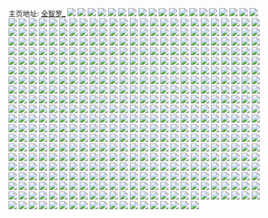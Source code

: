 主页地址: [全智罗_](https://weibo.com/u/6249516074) 
![](https://wx4.sinaimg.cn/mw2000/006OWkCmly1gv3ne718bsj32c02c0u0y.jpg) 
![](https://wx4.sinaimg.cn/mw2000/006OWkCmly1gv3nsdoh6gj62c02c04qr02.jpg) 
![](https://wx4.sinaimg.cn/mw2000/006OWkCmly1gys737zn8yj315o2bc1kx.jpg) 
![](https://wx4.sinaimg.cn/mw2000/006OWkCmly1gv1xf1shk0j61wt1wtnpd02.jpg) 
![](https://wx4.sinaimg.cn/mw2000/006OWkCmly1gv2f9e4ornj615o2behdt02.jpg) 
![](https://wx4.sinaimg.cn/mw2000/006OWkCmly1gv1xeq11hkj61u01tznpd02.jpg) 
![](https://wx4.sinaimg.cn/mw2000/006OWkCmly1gv1xh0p5y6j62c02c0hdt02.jpg) 
![](https://wx4.sinaimg.cn/mw2000/006OWkCmly1gv1xep7re6j6242242b2902.jpg) 
![](https://wx4.sinaimg.cn/mw2000/006OWkCmly1gv1bnwlmurj621020zb2902.jpg) 
![](https://wx4.sinaimg.cn/mw2000/006OWkCmly1gv1brm4j0hj614t1ifdu202.jpg) 
![](https://wx4.sinaimg.cn/mw2000/006OWkCmly1gv1bo1n5n3j30u00u0tg5.jpg) 
![](https://wx4.sinaimg.cn/mw2000/006OWkCmly1gv1brq0rakj62c02c04qq02.jpg) 
![](https://wx4.sinaimg.cn/mw2000/006OWkCmly1gv1brnxuvtj62c02c01ky02.jpg) 
![](https://wx4.sinaimg.cn/mw2000/006OWkCmly1gv1brp0sizj62c02c07wi02.jpg) 
![](https://wx4.sinaimg.cn/mw2000/006OWkCmly1gv1brmv57ij31tz1tz7wh.jpg) 
![](https://wx4.sinaimg.cn/mw2000/006OWkCmly1gv1bnx8tr7j60sb0sb0xo02.jpg) 
![](https://wx4.sinaimg.cn/mw2000/006OWkCmly1gv1bnwz9qaj60u00u0tgf02.jpg) 
![](https://wx4.sinaimg.cn/mw2000/006OWkCmly1guz0kj6i27j61vv1vvu0x02.jpg) 
![](https://wx4.sinaimg.cn/mw2000/006OWkCmly1guz0kfbpooj61zq1hskjl02.jpg) 
![](https://wx4.sinaimg.cn/mw2000/006OWkCmly1guz0khti23j62c02c0x6q02.jpg) 
![](https://wx4.sinaimg.cn/mw2000/006OWkCmly1guz0jz2gf2j62c02c0qv502.jpg) 
![](https://wx4.sinaimg.cn/mw2000/006OWkCmly1guz0js0vl0j62c02c0hdu02.jpg) 
![](https://wx4.sinaimg.cn/mw2000/006OWkCmly1guz0jxnrmxj60kw0rvjx002.jpg) 
![](https://wx4.sinaimg.cn/mw2000/006OWkCmly1guz0jvf1x6j629j29j4qq02.jpg) 
![](https://wx4.sinaimg.cn/mw2000/006OWkCmly1guz0n28rgzj60n01dsdjt02.jpg) 
![](https://wx4.sinaimg.cn/mw2000/006OWkCmly1guz0n1v1jgj60n01dsady02.jpg) 
![](https://wx4.sinaimg.cn/mw2000/006OWkCmly1guz0ntv7f7j30jv0exwg3.jpg) 
![](https://wx4.sinaimg.cn/mw2000/006OWkCmly1guzi6rhdhtj63402c0u0y02.jpg) 
![](https://wx4.sinaimg.cn/mw2000/006OWkCmly1guzi6slds5j61y01y0e8102.jpg) 
![](https://wx4.sinaimg.cn/mw2000/006OWkCmly1guzi6psljrj61iu1iub2902.jpg) 
![](https://wx4.sinaimg.cn/mw2000/006OWkCmly1gut0pktldbj625s25s1ky02.jpg) 
![](https://wx4.sinaimg.cn/mw2000/006OWkCmly1gut0pj6asaj625i25hb2a02.jpg) 
![](https://wx4.sinaimg.cn/mw2000/006OWkCmly1gut0pk059rj621j21jqv502.jpg) 
![](https://wx4.sinaimg.cn/mw2000/006OWkCmly1guonxpkai5j61o0280kjl02.jpg) 
![](https://wx4.sinaimg.cn/mw2000/006OWkCmly1guonz21dgoj61o0280npd02.jpg) 
![](https://wx4.sinaimg.cn/mw2000/006OWkCmly1guonxoquuaj615o1qi1kx02.jpg) 
![](https://wx4.sinaimg.cn/mw2000/006OWkCmly1guoo3lfrqqj615o1qi4qp02.jpg) 
![](https://wx4.sinaimg.cn/mw2000/006OWkCmly1guqp5blvxrj61lo1lokgu02.jpg) 
![](https://wx4.sinaimg.cn/mw2000/006OWkCmly1guqp5c7rutj6223223u0x02.jpg) 
![](https://wx4.sinaimg.cn/mw2000/006OWkCmly1guoma1pbqzj60oj10ek2t02.jpg) 
![](https://wx4.sinaimg.cn/mw2000/006OWkCmly1guom9vchu5j62c02c0e8302.jpg) 
![](https://wx4.sinaimg.cn/mw2000/006OWkCmly1guom9xdfwdj62c02c0qv602.jpg) 
![](https://wx4.sinaimg.cn/mw2000/006OWkCmly1guom9wcnllj62c02c07wi02.jpg) 
![](https://wx4.sinaimg.cn/mw2000/006OWkCmly1guom9u1lznj627f27f4qr02.jpg) 
![](https://wx4.sinaimg.cn/mw2000/006OWkCmly1guom8ioil1j62801o0hdt02.jpg) 
![](https://wx4.sinaimg.cn/mw2000/006OWkCmly1guomf993glj624n24ne8102.jpg) 
![](https://wx4.sinaimg.cn/mw2000/006OWkCmly1guqp6kpj7uj62c02c0x6q02.jpg) 
![](https://wx4.sinaimg.cn/mw2000/006OWkCmly1guqp5b4vbuj61400u07j502.jpg) 
![](https://wx4.sinaimg.cn/mw2000/006OWkCmly1guqp5axji2j60u00u012r02.jpg) 
![](https://wx4.sinaimg.cn/mw2000/006OWkCmly1gupsdfmzkpj62c03407wh02.jpg) 
![](https://wx4.sinaimg.cn/mw2000/006OWkCmly1gupsdhayt2j62c0340kjn02.jpg) 
![](https://wx4.sinaimg.cn/mw2000/006OWkCmly1gupsdgbu7mj62c0340hdt02.jpg) 
![](https://wx4.sinaimg.cn/mw2000/006OWkCmly1gupsdf0z2yj32c03407wh.jpg) 
![](https://wx4.sinaimg.cn/mw2000/006OWkCmly1gumywz4t7zj61f61f6wwt02.jpg) 
![](https://wx4.sinaimg.cn/mw2000/006OWkCmly1guproo6uqhj30vy0vywlb.jpg) 
![](https://wx4.sinaimg.cn/mw2000/006OWkCmly1gumywy9d5ej62c0340hdt02.jpg) 
![](https://wx4.sinaimg.cn/mw2000/006OWkCmly1gumz816ylwj6257257kjm02.jpg) 
![](https://wx4.sinaimg.cn/mw2000/006OWkCmly1gumzdikf53j60ra0rak2u02.jpg) 
![](https://wx4.sinaimg.cn/mw2000/006OWkCmly1guprpjfktfj32c02c07wi.jpg) 
![](https://wx4.sinaimg.cn/mw2000/006OWkCmly1guhc0ikenfj62c02c07wh02.jpg) 
![](https://wx4.sinaimg.cn/mw2000/006OWkCmly1guhc0jpmmpj62c02c04qq02.jpg) 
![](https://wx4.sinaimg.cn/mw2000/006OWkCmly1guhc0g4s14j631m2a77wi02.jpg) 
![](https://wx4.sinaimg.cn/mw2000/006OWkCmly1guhc0hetywj62c02c0x6q02.jpg) 
![](https://wx4.sinaimg.cn/mw2000/006OWkCmly1guhc0f1utjj62i51vlkjm02.jpg) 
![](https://wx4.sinaimg.cn/mw2000/006OWkCmly1gvma6wc6mrj62c02c04qq02.jpg) 
![](https://wx4.sinaimg.cn/mw2000/006OWkCmly1guhc0dtylbj61o31o3kjl02.jpg) 
![](https://wx4.sinaimg.cn/mw2000/006OWkCmly1gvma64wnohj63402c0b2b02.jpg) 
![](https://wx4.sinaimg.cn/mw2000/006OWkCmly1gvma42l7elj62c02c0kjl02.jpg) 
![](https://wx4.sinaimg.cn/mw2000/006OWkCmly1gue75my5e3j6266266npd02.jpg) 
![](https://wx4.sinaimg.cn/mw2000/006OWkCmly1gue75jj7fcj32c02c0npe.jpg) 
![](https://wx4.sinaimg.cn/mw2000/006OWkCmly1gue75trrcuj6283283b2b02.jpg) 
![](https://wx4.sinaimg.cn/mw2000/006OWkCmly1gue75ewuo3j32yn27z4qr.jpg) 
![](https://wx4.sinaimg.cn/mw2000/006OWkCmly1gue75gb3v7j62ba2sdx6q02.jpg) 
![](https://wx4.sinaimg.cn/mw2000/006OWkCmly1gue75hmc3gj323s23skjm.jpg) 
![](https://wx4.sinaimg.cn/mw2000/006OWkCmly1gu9hb20uk8j60n01ds12302.jpg) 
![](https://wx4.sinaimg.cn/mw2000/006OWkCmly1gu9hb2rt8ej60n01dsakh02.jpg) 
![](https://wx4.sinaimg.cn/mw2000/006OWkCmly1gu9hb3eengj60n01dsqes02.jpg) 
![](https://wx4.sinaimg.cn/mw2000/006OWkCmly1gu9hc4bpa5j60n01dsakx02.jpg) 
![](https://wx4.sinaimg.cn/mw2000/006OWkCmly1gu9hc3kf3uj30n01ds7d6.jpg) 
![](https://wx4.sinaimg.cn/mw2000/006OWkCmly1gu9hb14wq7j60mm0mg77b02.jpg) 
![](https://wx4.sinaimg.cn/mw2000/006OWkCmly1gu7wotjbw1j61jc1jch7002.jpg) 
![](https://wx4.sinaimg.cn/mw2000/006OWkCmly1gu7wowsi6fj61o01nznm002.jpg) 
![](https://wx4.sinaimg.cn/mw2000/006OWkCmly1gu7wozdx5oj61o02807wh02.jpg) 
![](https://wx4.sinaimg.cn/mw2000/006OWkCmly1gu7wphzd53j62c03404qs02.jpg) 
![](https://wx4.sinaimg.cn/mw2000/006OWkCmly1gu7xiwmngjj61z62jvhdt02.jpg) 
![](https://wx4.sinaimg.cn/mw2000/006OWkCmly1gu7wp0knp1j61ey1w07wh02.jpg) 
![](https://wx4.sinaimg.cn/mw2000/006OWkCmly1gu7svdwoi1j329u29u4qq.jpg) 
![](https://wx4.sinaimg.cn/mw2000/006OWkCmly1gu7svhq43jj321i21hkjl.jpg) 
![](https://wx4.sinaimg.cn/mw2000/006OWkCmly1gu7svfydsfj317a17aqqj.jpg) 
![](https://wx4.sinaimg.cn/mw2000/006OWkCmly1gu7svfchnvj32c02c0u0y.jpg) 
![](https://wx4.sinaimg.cn/mw2000/006OWkCmly1gu7svbgux2j3266265hdu.jpg) 
![](https://wx4.sinaimg.cn/mw2000/006OWkCmly1gu7svk9f5yj33402c0qv6.jpg) 
![](https://wx4.sinaimg.cn/mw2000/006OWkCmly1gu7svagnkmj32c02c0hdu.jpg) 
![](https://wx4.sinaimg.cn/mw2000/006OWkCmly1gu7svixydwj32c02c0qv6.jpg) 
![](https://wx4.sinaimg.cn/mw2000/006OWkCmly1gu7svcs9wqj32c02c0qv6.jpg) 
![](https://wx4.sinaimg.cn/mw2000/006OWkCmgy1gu66kvghtxj32c0340hdu.jpg) 
![](https://wx4.sinaimg.cn/mw2000/006OWkCmgy1gu65p6mz13j32c0340x6p.jpg) 
![](https://wx4.sinaimg.cn/mw2000/006OWkCmgy1gu6larisdxj32c0340npf.jpg) 
![](https://wx4.sinaimg.cn/mw2000/006OWkCmgy1gu6lb7jhu1j32c0340hdu.jpg) 
![](https://wx4.sinaimg.cn/mw2000/006OWkCmgy1gu5n2iwvbbj30lr0t045a.jpg) 
![](https://wx4.sinaimg.cn/mw2000/006OWkCmgy1gu5n2gutdwj33402c0npe.jpg) 
![](https://wx4.sinaimg.cn/mw2000/006OWkCmgy1gu5n3i9f8lj32c0340b2c.jpg) 
![](https://wx4.sinaimg.cn/mw2000/006OWkCmgy1h140va5ycvj31o02801kx.jpg) 
![](https://wx4.sinaimg.cn/mw2000/006OWkCmgy1gu5n39ydt3j31o0280hdt.jpg) 
![](https://wx4.sinaimg.cn/mw2000/006OWkCmgy1gu5n37odkoj31o0280hdt.jpg) 
![](https://wx4.sinaimg.cn/mw2000/006OWkCmgy1gu4xmh6tevj320h1ia7wh.jpg) 
![](https://wx4.sinaimg.cn/mw2000/006OWkCmgy1gu3wkc3t7kj30n01dsgr6.jpg) 
![](https://wx4.sinaimg.cn/mw2000/006OWkCmgy1gu3wkcc652j30n01dsdki.jpg) 
![](https://wx4.sinaimg.cn/mw2000/006OWkCmgy1gu3wkc8n1zj30n01dsjwe.jpg) 
![](https://wx4.sinaimg.cn/mw2000/006OWkCmly1gtcgdeus6zj30rs0rqmyc.jpg) 
![](https://wx4.sinaimg.cn/mw2000/006OWkCmly1gz8a1g5ur6j30n01dswgt.jpg) 
![](https://wx4.sinaimg.cn/mw2000/006OWkCmly1gz8a1gdjmkj30n01dsjtn.jpg) 
![](https://wx4.sinaimg.cn/mw2000/006OWkCmly1gtb1ncstf6j326u26ub29.jpg) 
![](https://wx4.sinaimg.cn/mw2000/006OWkCmly1gtb1ndg2v3j3250250kjl.jpg) 
![](https://wx4.sinaimg.cn/mw2000/006OWkCmly1gtb1ne0xf0j3299298npd.jpg) 
![](https://wx4.sinaimg.cn/mw2000/006OWkCmly1gtb1nhabevj32c02c0kjm.jpg) 
![](https://wx4.sinaimg.cn/mw2000/006OWkCmly1gtb1njlnsfj325s25skjm.jpg) 
![](https://wx4.sinaimg.cn/mw2000/006OWkCmly1gt75atld4aj32c02c0b2b.jpg) 
![](https://wx4.sinaimg.cn/mw2000/006OWkCmly1gtb1ncstf6j326u26ub29.jpg) 
![](https://wx4.sinaimg.cn/mw2000/006OWkCmly1gtb1ndg2v3j3250250kjl.jpg) 
![](https://wx4.sinaimg.cn/mw2000/006OWkCmly1gtb1ne0xf0j3299298npd.jpg) 
![](https://wx4.sinaimg.cn/mw2000/006OWkCmly1gtb1nhabevj32c02c0kjm.jpg) 
![](https://wx4.sinaimg.cn/mw2000/006OWkCmly1gtb1njlnsfj325s25skjm.jpg) 
![](https://wx4.sinaimg.cn/mw2000/006OWkCmly1gtb1niirv8j32c02c04qr.jpg) 
![](https://wx4.sinaimg.cn/mw2000/006OWkCmly1gtb1rsgs2sj32c02c0kjm.jpg) 
![](https://wx4.sinaimg.cn/mw2000/006OWkCmly1gt75bgzmx4j31vj1enhdt.jpg) 
![](https://wx4.sinaimg.cn/mw2000/006OWkCmly1gt0e3vxnkzj3294294u0x.jpg) 
![](https://wx4.sinaimg.cn/mw2000/006OWkCmly1gt0d3tdhb7j32c02c0u0y.jpg) 
![](https://wx4.sinaimg.cn/mw2000/006OWkCmly1gt0d3uq0bdj32c02c0e82.jpg) 
![](https://wx4.sinaimg.cn/mw2000/006OWkCmly1gt0d5xqc0fj32c02c0u0y.jpg) 
![](https://wx4.sinaimg.cn/mw2000/006OWkCmly1gt0d62rfnlj32c02c0x6q.jpg) 
![](https://wx4.sinaimg.cn/mw2000/006OWkCmly1gt0d5z1q6bj32c0340npf.jpg) 
![](https://wx4.sinaimg.cn/mw2000/006OWkCmly1gt0d60vdlsj32c02c0kjm.jpg) 
![](https://wx4.sinaimg.cn/mw2000/006OWkCmly1gt0d644om8j32812yrkjm.jpg) 
![](https://wx4.sinaimg.cn/mw2000/006OWkCmly1gt0d650klwj31kl1kl1kx.jpg) 
![](https://wx4.sinaimg.cn/mw2000/006OWkCmly1gt0iean026j32801o0hdt.jpg) 
![](https://wx4.sinaimg.cn/mw2000/006OWkCmly1gt0ife91tpj31ng1nfb29.jpg) 
![](https://wx4.sinaimg.cn/mw2000/006OWkCmly1gt0ie9o2wfj326y1n8x6p.jpg) 
![](https://wx4.sinaimg.cn/mw2000/006OWkCmly1gsdezatz94j31nq1nq7wh.jpg) 
![](https://wx4.sinaimg.cn/mw2000/006OWkCmly1gsdez9xkfzj31lk1lk1kx.jpg) 
![](https://wx4.sinaimg.cn/mw2000/006OWkCmly1gsdezhioujj32c02c07wi.jpg) 
![](https://wx4.sinaimg.cn/mw2000/006OWkCmly1gsdezizbf2j32962964qq.jpg) 
![](https://wx4.sinaimg.cn/mw2000/006OWkCmly1gsdezgedhxj31y21y2x6p.jpg) 
![](https://wx4.sinaimg.cn/mw2000/006OWkCmly1gsdezdkms1j3241241x6p.jpg) 
![](https://wx4.sinaimg.cn/mw2000/006OWkCmly1gscqwpw49tj32662w81kz.jpg) 
![](https://wx4.sinaimg.cn/mw2000/006OWkCmly1gscqwnw892j32c0340e83.jpg) 
![](https://wx4.sinaimg.cn/mw2000/006OWkCmly1gscqwovro8j31231ox1kx.jpg) 
![](https://wx4.sinaimg.cn/mw2000/006OWkCmly1gscqwm69puj322o2rl1ky.jpg) 
![](https://wx4.sinaimg.cn/mw2000/006OWkCmly1gsbvpxm2mzj30n00wcq5o.jpg) 
![](https://wx4.sinaimg.cn/mw2000/006OWkCmly1gsbvmotfn9j326d1lvhdt.jpg) 
![](https://wx4.sinaimg.cn/mw2000/006OWkCmly1gsc13cy4jxj32801o0npd.jpg) 
![](https://wx4.sinaimg.cn/mw2000/006OWkCmly1gsbw5fgw0bj30mt12q4ap.jpg) 
![](https://wx4.sinaimg.cn/mw2000/006OWkCmly1gsbw24qtvfj32c03407wn.jpg) 
![](https://wx4.sinaimg.cn/mw2000/006OWkCmly1gsbw1sq941j32c0340e86.jpg) 
![](https://wx4.sinaimg.cn/mw2000/006OWkCmly1gsb5bcl5qyj32462tkx6p.jpg) 
![](https://wx4.sinaimg.cn/mw2000/006OWkCmly1gsb5be9l90j327m2y8e82.jpg) 
![](https://wx4.sinaimg.cn/mw2000/006OWkCmly1gs9q1bol99j325g1dqb29.jpg) 
![](https://wx4.sinaimg.cn/mw2000/006OWkCmly1gs9g6feingj32c02c04qq.jpg) 
![](https://wx4.sinaimg.cn/mw2000/006OWkCmly1gs9g69vadcj31ee1eeh4a.jpg) 
![](https://wx4.sinaimg.cn/mw2000/006OWkCmly1gs9g6948ozj327c27c7wi.jpg) 
![](https://wx4.sinaimg.cn/mw2000/006OWkCmly1gs9g61ts6mj322r22r7wi.jpg) 
![](https://wx4.sinaimg.cn/mw2000/006OWkCmly1gs9g63m3ogj32c02c0kjn.jpg) 
![](https://wx4.sinaimg.cn/mw2000/006OWkCmly1gs9g6atzbjj3231231qv6.jpg) 
![](https://wx4.sinaimg.cn/mw2000/006OWkCmly1gs9gcdmr87j327n27n4qp.jpg) 
![](https://wx4.sinaimg.cn/mw2000/006OWkCmly1gs9g65cgdej32a32a3npf.jpg) 
![](https://wx4.sinaimg.cn/mw2000/006OWkCmly1gs9g673bu4j329128fkjn.jpg) 
![](https://wx4.sinaimg.cn/mw2000/006OWkCmly1gs7hkjsrwej31ni1ni7wh.jpg) 
![](https://wx4.sinaimg.cn/mw2000/006OWkCmly1gs7hr3yv01j32c0340hdt.jpg) 
![](https://wx4.sinaimg.cn/mw2000/006OWkCmly1gs7hrb0kokj31w62iwx6p.jpg) 
![](https://wx4.sinaimg.cn/mw2000/006OWkCmly1gs5cjvddbwj32c0340hdv.jpg) 
![](https://wx4.sinaimg.cn/mw2000/006OWkCmly1gs5cjzm3thj32c0340b2b.jpg) 
![](https://wx4.sinaimg.cn/mw2000/006OWkCmly1gs5cjjf1yij32c03407wj.jpg) 
![](https://wx4.sinaimg.cn/mw2000/006OWkCmly1gs5cjkxrbyj32c03401kz.jpg) 
![](https://wx4.sinaimg.cn/mw2000/006OWkCmly1gs5cjx5uf1j32c0340x6q.jpg) 
![](https://wx4.sinaimg.cn/mw2000/006OWkCmly1gs5cjoxvj8j32c0340hdv.jpg) 
![](https://wx4.sinaimg.cn/mw2000/006OWkCmly1gs5cjmn6t5j32c0340hdy.jpg) 
![](https://wx4.sinaimg.cn/mw2000/006OWkCmly1gs5cjr4bguj32801oihdt.jpg) 
![](https://wx4.sinaimg.cn/mw2000/006OWkCmly1gs5ck04ty3j30rl0rldqm.jpg) 
![](https://wx4.sinaimg.cn/mw2000/006OWkCmly1grxt5rz3v7j30jm0wnaf0.jpg) 
![](https://wx4.sinaimg.cn/mw2000/006OWkCmly1grtvdlknucj32c02c0kjm.jpg) 
![](https://wx4.sinaimg.cn/mw2000/006OWkCmly1grtwd0it4bj30u00u0dmn.jpg) 
![](https://wx4.sinaimg.cn/mw2000/006OWkCmly1grtvds0nkrj32c02c04qr.jpg) 
![](https://wx4.sinaimg.cn/mw2000/006OWkCmly1grtw9otj1wj30tp0tpjyx.jpg) 
![](https://wx4.sinaimg.cn/mw2000/006OWkCmly1grtw6rgnndj32c02c07wj.jpg) 
![](https://wx4.sinaimg.cn/mw2000/006OWkCmly1grtw6qgl12j32c02c0hdt.jpg) 
![](https://wx4.sinaimg.cn/mw2000/006OWkCmly1grtvdxcktpj3272272b2a.jpg) 
![](https://wx4.sinaimg.cn/mw2000/006OWkCmly1grtw6sevk7j328l28kx6q.jpg) 
![](https://wx4.sinaimg.cn/mw2000/006OWkCmly1grtvdqtdqpj32ta23yb2c.jpg) 
![](https://wx4.sinaimg.cn/mw2000/006OWkCmly1grtwd17sicj30nv0zk15y.jpg) 
![](https://wx4.sinaimg.cn/mw2000/006OWkCmly1grtwd0sybcj30jc16gn8v.jpg) 
![](https://wx4.sinaimg.cn/mw2000/006OWkCmly1grtwd1g5adj30f90fo75k.jpg) 
![](https://wx4.sinaimg.cn/mw2000/006OWkCmly1grk76v95z7j32c02c0u0x.jpg) 
![](https://wx4.sinaimg.cn/mw2000/006OWkCmly1grm9jkwb2dj32c02c07wi.jpg) 
![](https://wx4.sinaimg.cn/mw2000/006OWkCmly1grk3n3a059j3248248e81.jpg) 
![](https://wx4.sinaimg.cn/mw2000/006OWkCmly1grk76rcfh6j32c02c0b2a.jpg) 
![](https://wx4.sinaimg.cn/mw2000/006OWkCmly1grlowjuq56j32c02c0x6p.jpg) 
![](https://wx4.sinaimg.cn/mw2000/006OWkCmly1grkf3qm2jrj32c02c07wi.jpg) 
![](https://wx4.sinaimg.cn/mw2000/006OWkCmly1grkneligcwj32c02c0u0y.jpg) 
![](https://wx4.sinaimg.cn/mw2000/006OWkCmly1grkneofiq8j32c02c0e83.jpg) 
![](https://wx4.sinaimg.cn/mw2000/006OWkCmly1grl5e66a1dj32c02c07wh.jpg) 
![](https://wx4.sinaimg.cn/mw2000/006OWkCmly1grknfkwwnaj32c02c01ky.jpg) 
![](https://wx4.sinaimg.cn/mw2000/006OWkCmly1gt0k6wdf2sj30u01hcwld.jpg) 
![](https://wx4.sinaimg.cn/mw2000/006OWkCmly1gt0k6wqnq3j30u01hc0x8.jpg) 
![](https://wx4.sinaimg.cn/mw2000/006OWkCmly1grjx6he2ogj321t21t1ky.jpg) 
![](https://wx4.sinaimg.cn/mw2000/006OWkCmly1grjx6rtr4cj32c02c0e82.jpg) 
![](https://wx4.sinaimg.cn/mw2000/006OWkCmly1grjx5lol2xj32c02c0npe.jpg) 
![](https://wx4.sinaimg.cn/mw2000/006OWkCmly1grjxe9gd3fj32c02c04qq.jpg) 
![](https://wx4.sinaimg.cn/mw2000/006OWkCmly1grjx5s0bkij32c02c0b2a.jpg) 
![](https://wx4.sinaimg.cn/mw2000/006OWkCmly1grjx7qpfupj32c02c01ky.jpg) 
![](https://wx4.sinaimg.cn/mw2000/006OWkCmly1grjx60wq5wj32c02c0e82.jpg) 
![](https://wx4.sinaimg.cn/mw2000/006OWkCmly1grjx9094gjj30mz133ti7.jpg) 
![](https://wx4.sinaimg.cn/mw2000/006OWkCmly1gs3v4clamzj32c02c0x6p.jpg) 
![](https://wx4.sinaimg.cn/mw2000/006OWkCmly1gqzkgc8h1oj33402c0e81.jpg) 
![](https://wx4.sinaimg.cn/mw2000/006OWkCmly1gqzkg3c166j32c02c0npe.jpg) 
![](https://wx4.sinaimg.cn/mw2000/006OWkCmly1gqzkg6xwmjj33402c0x6r.jpg) 
![](https://wx4.sinaimg.cn/mw2000/006OWkCmly1gqzkg9ki6tj32c0340qv6.jpg) 
![](https://wx4.sinaimg.cn/mw2000/006OWkCmly1gqzkfzrxuxj32qw2251kz.jpg) 
![](https://wx4.sinaimg.cn/mw2000/006OWkCmly1gqzkda6gbvj31ky1kyavg.jpg) 
![](https://wx4.sinaimg.cn/mw2000/006OWkCmly1gqzkcuakryj321x21xu0x.jpg) 
![](https://wx4.sinaimg.cn/mw2000/006OWkCmly1gqzkcx6lxoj33402c0hdt.jpg) 
![](https://wx4.sinaimg.cn/mw2000/006OWkCmly1gqzmx2dznmj30mz0x6qap.jpg) 
![](https://wx4.sinaimg.cn/mw2000/006OWkCmly1gqz9vo293mj30n01dsqv7.jpg) 
![](https://wx4.sinaimg.cn/mw2000/006OWkCmly1gqz9wimxlpj30n01ds4i2.jpg) 
![](https://wx4.sinaimg.cn/mw2000/006OWkCmly1gqz9wkxqfqj30n01dsh40.jpg) 
![](https://wx4.sinaimg.cn/mw2000/006OWkCmly1gqv1z5um1fj31jk1k2dx2.jpg) 
![](https://wx4.sinaimg.cn/mw2000/006OWkCmly1gqug3547sdj32c02c0x6p.jpg) 
![](https://wx4.sinaimg.cn/mw2000/006OWkCmly1gqjz23i0cxj32c02c0x6p.jpg) 
![](https://wx4.sinaimg.cn/mw2000/006OWkCmly1gqjz2b9oq2j326u26ue81.jpg) 
![](https://wx4.sinaimg.cn/mw2000/006OWkCmly1gqjz28sql7j30tn0tntet.jpg) 
![](https://wx4.sinaimg.cn/mw2000/006OWkCmly1gqjz2acnmtj32c02c0kjm.jpg) 
![](https://wx4.sinaimg.cn/mw2000/006OWkCmly1gqjz25lbl4j32c02c0e82.jpg) 
![](https://wx4.sinaimg.cn/mw2000/006OWkCmly1gqjz26lz2sj32a12a11ky.jpg) 
![](https://wx4.sinaimg.cn/mw2000/006OWkCmly1gqjz286mlcj32c02c0e82.jpg) 
![](https://wx4.sinaimg.cn/mw2000/006OWkCmly1gqjz29h8waj32c02c0e82.jpg) 
![](https://wx4.sinaimg.cn/mw2000/006OWkCmly1gqjz2c4oluj32c02c0u0y.jpg) 
![](https://wx4.sinaimg.cn/mw2000/006OWkCmly1gqjz22koglj32c02c0u0x.jpg) 
![](https://wx4.sinaimg.cn/mw2000/006OWkCmly1gqjz2d6i4xj32c02c0e82.jpg) 
![](https://wx4.sinaimg.cn/mw2000/006OWkCmly1gqjz24h9i0j32c02c0x6q.jpg) 
![](https://wx4.sinaimg.cn/mw2000/006OWkCmly1gqfqrwd1nqj31n21n24qp.jpg) 
![](https://wx4.sinaimg.cn/mw2000/006OWkCmly1gqfqs548etj33402c01l0.jpg) 
![](https://wx4.sinaimg.cn/mw2000/006OWkCmly1gqfqsax8xsj327z27zhar.jpg) 
![](https://wx4.sinaimg.cn/mw2000/006OWkCmly1gqfqsa11g6j30t00t0gsw.jpg) 
![](https://wx4.sinaimg.cn/mw2000/006OWkCmly1gqfqs7ytuxj32c02c0b2a.jpg) 
![](https://wx4.sinaimg.cn/mw2000/006OWkCmly1gqfqs98vmdj30n01dskjl.jpg) 
![](https://wx4.sinaimg.cn/mw2000/006OWkCmly1grt1rj14mpj30ku0g4jsm.jpg) 
![](https://wx4.sinaimg.cn/mw2000/006OWkCmly1grt1riu9ukj30qx0dlado.jpg) 
![](https://wx4.sinaimg.cn/mw2000/006OWkCmly1gqfqrztirmj30go0cq0tv.jpg) 
![](https://wx4.sinaimg.cn/mw2000/006OWkCmly1gqfqsnbdupj30mz0wd0wl.jpg) 
![](https://wx4.sinaimg.cn/mw2000/006OWkCmly1gqfqt6ud6zj30c80ai0tq.jpg) 
![](https://wx4.sinaimg.cn/mw2000/006OWkCmly1gqfqtnsib6j30rs1dmjy5.jpg) 
![](https://wx4.sinaimg.cn/mw2000/006OWkCmly1gqaa0w864hj31ky1kyaud.jpg) 
![](https://wx4.sinaimg.cn/mw2000/006OWkCmly1gqaa0vnf1yj30u014043f.jpg) 
![](https://wx4.sinaimg.cn/mw2000/006OWkCmly1gq4k1otopbj31w41w4x6p.jpg) 
![](https://wx4.sinaimg.cn/mw2000/006OWkCmly1gq4k15h495j33402c0x6q.jpg) 
![](https://wx4.sinaimg.cn/mw2000/006OWkCmly1gqaa0y1zd6j32c02c0x6q.jpg) 
![](https://wx4.sinaimg.cn/mw2000/006OWkCmly1gq4jz527obj31p31p3kjl.jpg) 
![](https://wx4.sinaimg.cn/mw2000/006OWkCmly1gq5k221tyxj32c02c07wi.jpg) 
![](https://wx4.sinaimg.cn/mw2000/006OWkCmly1gqjztokim3j32c02c0u0y.jpg) 
![](https://wx4.sinaimg.cn/mw2000/006OWkCmly1gqjztqrhecj32c02c0u0y.jpg) 
![](https://wx4.sinaimg.cn/mw2000/006OWkCmly1gq2ru9z0unj31mu26gu0x.jpg) 
![](https://wx4.sinaimg.cn/mw2000/006OWkCmly1gq2ru81o8aj32502uonpe.jpg) 
![](https://wx4.sinaimg.cn/mw2000/006OWkCmly1gq261fnjvcj30n01dsn59.jpg) 
![](https://wx4.sinaimg.cn/mw2000/006OWkCmly1gq261fehpvj30n01ds132.jpg) 
![](https://wx4.sinaimg.cn/mw2000/006OWkCmly1gq27h9jm29j30n01ds0zx.jpg) 
![](https://wx4.sinaimg.cn/mw2000/006OWkCmly1gq26u801szj30n01ds49p.jpg) 
![](https://wx4.sinaimg.cn/mw2000/006OWkCmly1gq1g93eoq4j32c0340u0y.jpg) 
![](https://wx4.sinaimg.cn/mw2000/006OWkCmly1gq4wzzx1v4j32c03401kz.jpg) 
![](https://wx4.sinaimg.cn/mw2000/006OWkCmly1gq4wzxn39zj32c0340hdu.jpg) 
![](https://wx4.sinaimg.cn/mw2000/006OWkCmly1gq4wzvwwg9j32c0340kjl.jpg) 
![](https://wx4.sinaimg.cn/mw2000/006OWkCmly1gq0xsnrp63j32c02c01ky.jpg) 
![](https://wx4.sinaimg.cn/mw2000/006OWkCmly1gq0xsm0uyaj31yg1yghdt.jpg) 
![](https://wx4.sinaimg.cn/mw2000/006OWkCmly1gq0xzj0e4zj32c02c0u0x.jpg) 
![](https://wx4.sinaimg.cn/mw2000/006OWkCmly1gq0xtp158vj31o1281x6p.jpg) 
![](https://wx4.sinaimg.cn/mw2000/006OWkCmly1gq0xtmjcybj329c29cqv5.jpg) 
![](https://wx4.sinaimg.cn/mw2000/006OWkCmly1gq0xterpq2j3206206hdt.jpg) 
![](https://wx4.sinaimg.cn/mw2000/006OWkCmly1gq0xuvwdgfj32c02c0hdu.jpg) 
![](https://wx4.sinaimg.cn/mw2000/006OWkCmly1gq0xtjkostj32c02c0u0z.jpg) 
![](https://wx4.sinaimg.cn/mw2000/006OWkCmly1gq0xvz1pkyj325y25ynpd.jpg) 
![](https://wx4.sinaimg.cn/mw2000/006OWkCmly1gq0xuzahoaj32c02c04qq.jpg) 
![](https://wx4.sinaimg.cn/mw2000/006OWkCmly1gq0xsraj8sj31yh1yh7wh.jpg) 
![](https://wx4.sinaimg.cn/mw2000/006OWkCmly1gq0xspvyv0j32c02c0b2a.jpg) 
![](https://wx4.sinaimg.cn/mw2000/006OWkCmly1gq0whb403tj32c02c0qv6.jpg) 
![](https://wx4.sinaimg.cn/mw2000/006OWkCmly1gq0wf2yhp4j33402c0kjl.jpg) 
![](https://wx4.sinaimg.cn/mw2000/006OWkCmly1gq0wndutwsj32bv2bv7wh.jpg) 
![](https://wx4.sinaimg.cn/mw2000/006OWkCmly1gq0w5w8lgzj32c02c0kjm.jpg) 
![](https://wx4.sinaimg.cn/mw2000/006OWkCmly1gq0w68j133j333z2bz4qs.jpg) 
![](https://wx4.sinaimg.cn/mw2000/006OWkCmly1gq0w5tn7wsj32c03401kz.jpg) 
![](https://wx4.sinaimg.cn/mw2000/006OWkCmly1gq0w5zqb6aj32c0340x6q.jpg) 
![](https://wx4.sinaimg.cn/mw2000/006OWkCmly1gq0w98h49fj32c0340kjn.jpg) 
![](https://wx4.sinaimg.cn/mw2000/006OWkCmly1gq0w64h2tkj31mb1mb7wh.jpg) 
![](https://wx4.sinaimg.cn/mw2000/006OWkCmly1gq0il4jheuj32c0340npe.jpg) 
![](https://wx4.sinaimg.cn/mw2000/006OWkCmly1gq0ilehoxoj31ic1ic4qp.jpg) 
![](https://wx4.sinaimg.cn/mw2000/006OWkCmly1gq0ild67bzj32aw2awkjm.jpg) 
![](https://wx4.sinaimg.cn/mw2000/006OWkCmly1gq0il76fq4j31ya2lpu0x.jpg) 
![](https://wx4.sinaimg.cn/mw2000/006OWkCmly1gq0ilakr8fj32982984qq.jpg) 
![](https://wx4.sinaimg.cn/mw2000/006OWkCmly1gqbbxjs632j31o01o0e81.jpg) 
![](https://wx4.sinaimg.cn/mw2000/006OWkCmly1gpzeg4ah7mj30mz0mwq7j.jpg) 
![](https://wx4.sinaimg.cn/mw2000/006OWkCmgy1h0e8zuaw39j326d2wh7wj.jpg) 
![](https://wx4.sinaimg.cn/mw2000/006OWkCmly1gqbbxeux7uj31o01o0e81.jpg) 
![](https://wx4.sinaimg.cn/mw2000/006OWkCmly1gpyok2lwosj327w27w1ky.jpg) 
![](https://wx4.sinaimg.cn/mw2000/006OWkCmly1gpyok993g0j32c02c04qq.jpg) 
![](https://wx4.sinaimg.cn/mw2000/006OWkCmly1gpyolp8575j32c02c04qq.jpg) 
![](https://wx4.sinaimg.cn/mw2000/006OWkCmly1gpynar068pj32c02c07wi.jpg) 
![](https://wx4.sinaimg.cn/mw2000/006OWkCmly1gpynbouylmj32bz2bzkjm.jpg) 
![](https://wx4.sinaimg.cn/mw2000/006OWkCmly1gpyn8phdu0j30n01dstqj.jpg) 
![](https://wx4.sinaimg.cn/mw2000/006OWkCmly1gpy9yf4oqxj308c071mxp.jpg) 
![](https://wx4.sinaimg.cn/mw2000/006OWkCmgy1gpv9sw5o7pj32c02c0hdv.jpg) 
![](https://wx4.sinaimg.cn/mw2000/006OWkCmgy1gpv9su7ni0j32c02c0b2c.jpg) 
![](https://wx4.sinaimg.cn/mw2000/006OWkCmgy1gpv9sqgrclj30u00smdmb.jpg) 
![](https://wx4.sinaimg.cn/mw2000/006OWkCmgy1gpv9xq6solj327a27a7wi.jpg) 
![](https://wx4.sinaimg.cn/mw2000/006OWkCmgy1gpv9v6ya8cj32c02c0u0x.jpg) 
![](https://wx4.sinaimg.cn/mw2000/006OWkCmgy1gpv9xoflxlj32c02c0npe.jpg) 
![](https://wx4.sinaimg.cn/mw2000/006OWkCmgy1gpva1kqt9mj33402c0kjl.jpg) 
![](https://wx4.sinaimg.cn/mw2000/006OWkCmgy1gpv9wvh46yj32c02c0e82.jpg) 
![](https://wx4.sinaimg.cn/mw2000/006OWkCmgy1gpv9wxjav0j32c02c07wi.jpg) 
![](https://wx4.sinaimg.cn/mw2000/006OWkCmgy1gpsh7qtmjqj313v157qax.jpg) 
![](https://wx4.sinaimg.cn/mw2000/006OWkCmgy1gpq3k5uhzzj32c02c0e81.jpg) 
![](https://wx4.sinaimg.cn/mw2000/006OWkCmgy1gpnp98x17hj32c02c0x6q.jpg) 
![](https://wx4.sinaimg.cn/mw2000/006OWkCmgy1gpnp979agfj32c02c0npe.jpg) 
![](https://wx4.sinaimg.cn/mw2000/006OWkCmgy1gpnp9uczx9j30u00u04qp.jpg) 
![](https://wx4.sinaimg.cn/mw2000/006OWkCmgy1gpp4wyufbdj32c033e4qq.jpg) 
![](https://wx4.sinaimg.cn/mw2000/006OWkCmgy1gpnpaqpb3fj32c0396hdt.jpg) 
![](https://wx4.sinaimg.cn/mw2000/006OWkCmgy1gpp4xvi4soj32c03321ky.jpg) 
![](https://wx4.sinaimg.cn/mw2000/006OWkCmgy1gpnpkorgyvj32c02c0e83.jpg) 
![](https://wx4.sinaimg.cn/mw2000/006OWkCmgy1gpnpkje7l8j32c02c0u0x.jpg) 
![](https://wx4.sinaimg.cn/mw2000/006OWkCmgy1gpnpl5a291j32c02c0x6q.jpg) 
![](https://wx4.sinaimg.cn/mw2000/006OWkCmgy1gpnpkmkwm0j31s61s61ky.jpg) 
![](https://wx4.sinaimg.cn/mw2000/006OWkCmgy1gpnpjjq3zij31q71ps1kx.jpg) 
![](https://wx4.sinaimg.cn/mw2000/006OWkCmgy1gpnpn8cet5j31vh1vghdt.jpg) 
![](https://wx4.sinaimg.cn/mw2000/006OWkCmgy1gpn96m8w23j32ke340e88.jpg) 
![](https://wx4.sinaimg.cn/mw2000/006OWkCmgy1gpltz3oj6xj32c02c04qr.jpg) 
![](https://wx4.sinaimg.cn/mw2000/006OWkCmgy1gpltxz2ir1j33402dqhdu.jpg) 
![](https://wx4.sinaimg.cn/mw2000/006OWkCmgy1gpltq2vdf3j32c02c0b2a.jpg) 
![](https://wx4.sinaimg.cn/mw2000/006OWkCmgy1gpltpwd0o7j32c02c01ky.jpg) 
![](https://wx4.sinaimg.cn/mw2000/006OWkCmgy1gpkhd0ood0j327g27g7wh.jpg) 
![](https://wx4.sinaimg.cn/mw2000/006OWkCmgy1gpkhcwqyhjj31a61a6kic.jpg) 
![](https://wx4.sinaimg.cn/mw2000/006OWkCmgy1gpkhj94f3lj32c02c01ky.jpg) 
![](https://wx4.sinaimg.cn/mw2000/006OWkCmgy1gpkhbub5fpj32c02c0qv6.jpg) 
![](https://wx4.sinaimg.cn/mw2000/006OWkCmgy1gpkhbfnfm7j320c20chdt.jpg) 
![](https://wx4.sinaimg.cn/mw2000/006OWkCmgy1gpkh4h4bqkj32c02c0b2a.jpg) 
![](https://wx4.sinaimg.cn/mw2000/006OWkCmgy1gpkhba2mtxj32bv2bvkjl.jpg) 
![](https://wx4.sinaimg.cn/mw2000/006OWkCmgy1gpkhiinh5gj33402c0npe.jpg) 
![](https://wx4.sinaimg.cn/mw2000/006OWkCmgy1gpkj5eobezj327j27jx6p.jpg) 
![](https://wx4.sinaimg.cn/mw2000/006OWkCmgy1gpg378mziuj32c02c0u0x.jpg) 
![](https://wx4.sinaimg.cn/mw2000/006OWkCmgy1gpg37dpxigj3140140kjl.jpg) 
![](https://wx4.sinaimg.cn/mw2000/006OWkCmgy1gpf5d1fl9xj32c02c0kjl.jpg) 
![](https://wx4.sinaimg.cn/mw2000/006OWkCmgy1gpf5cznpa1j31au1aukf0.jpg) 
![](https://wx4.sinaimg.cn/mw2000/006OWkCmgy1gpf5d7tze9j32c02c0u0x.jpg) 
![](https://wx4.sinaimg.cn/mw2000/006OWkCmgy1gpf5cujpc0j32c02c0e81.jpg) 
![](https://wx4.sinaimg.cn/mw2000/006OWkCmgy1gpf5csznybj326k26knpd.jpg) 
![](https://wx4.sinaimg.cn/mw2000/006OWkCmgy1gpf5d43oysj32c02c07wh.jpg) 
![](https://wx4.sinaimg.cn/mw2000/006OWkCmgy1gpf5d1fl9xj32c02c0kjl.jpg) 
![](https://wx4.sinaimg.cn/mw2000/006OWkCmgy1gpf5cznpa1j31au1aukf0.jpg) 
![](https://wx4.sinaimg.cn/mw2000/006OWkCmgy1gpf5d7tze9j32c02c0u0x.jpg) 
![](https://wx4.sinaimg.cn/mw2000/006OWkCmgy1gpf5cujpc0j32c02c0e81.jpg) 
![](https://wx4.sinaimg.cn/mw2000/006OWkCmgy1gpf5csznybj326k26knpd.jpg) 
![](https://wx4.sinaimg.cn/mw2000/006OWkCmgy1gpf5d43oysj32c02c07wh.jpg) 
![](https://wx4.sinaimg.cn/mw2000/006OWkCmgy1gpg37blqaaj33402c0b2a.jpg) 
![](https://wx4.sinaimg.cn/mw2000/006OWkCmgy1gp8w6vnjwcj32c02c0hdu.jpg) 
![](https://wx4.sinaimg.cn/mw2000/006OWkCmgy1gp8vnbu0jyj32iw1w6x6q.jpg) 
![](https://wx4.sinaimg.cn/mw2000/006OWkCmgy1gp8voprxb3j326l26lhdt.jpg) 
![](https://wx4.sinaimg.cn/mw2000/006OWkCmgy1gpji188rgwj326w26wb29.jpg) 
![](https://wx4.sinaimg.cn/mw2000/006OWkCmgy1gpji01q56cj315s0vcagn.jpg) 
![](https://wx4.sinaimg.cn/mw2000/006OWkCmgy1gpji151offj33402c0qv5.jpg) 
![](https://wx4.sinaimg.cn/mw2000/006OWkCmgy1gpjhzzrrqqj33402c0npe.jpg) 
![](https://wx4.sinaimg.cn/mw2000/006OWkCmgy1gpji036r9qj315s0vf4hw.jpg) 
![](https://wx4.sinaimg.cn/mw2000/006OWkCmgy1gpji06555yj33402c0hdu.jpg) 
![](https://wx4.sinaimg.cn/mw2000/006OWkCmly1gp3gtqqlsej32c02c0hdu.jpg) 
![](https://wx4.sinaimg.cn/mw2000/006OWkCmly1gp3h46292kj32uq251x6q.jpg) 
![](https://wx4.sinaimg.cn/mw2000/006OWkCmly1gp3h05uawyj30ix1iphdt.jpg) 
![](https://wx4.sinaimg.cn/mw2000/006OWkCmly1gp3gqha8atj328l28le82.jpg) 
![](https://wx4.sinaimg.cn/mw2000/006OWkCmly1gp3gqnwdznj321y21y1ky.jpg) 
![](https://wx4.sinaimg.cn/mw2000/006OWkCmly1gp3gq7ypxxj30u00u0aj2.jpg) 
![](https://wx4.sinaimg.cn/mw2000/006OWkCmly1gp3grku402j311i0s4aqe.jpg) 
![](https://wx4.sinaimg.cn/mw2000/006OWkCmly1gp3gveu08aj32c02c04qr.jpg) 
![](https://wx4.sinaimg.cn/mw2000/006OWkCmly1gp3grifpu6j32c02c0kjm.jpg) 
![](https://wx4.sinaimg.cn/mw2000/006OWkCmly1goj5dwspg2j33402c0x6s.jpg) 
![](https://wx4.sinaimg.cn/mw2000/006OWkCmly1gomjpxjbtmj30n00yian8.jpg) 
![](https://wx4.sinaimg.cn/mw2000/006OWkCmly1gob9b4crosj32912917wi.jpg) 
![](https://wx4.sinaimg.cn/mw2000/006OWkCmly1gob9ay7o1cj31wc1wc4qp.jpg) 
![](https://wx4.sinaimg.cn/mw2000/006OWkCmly1gob9buuz9pj3277277npe.jpg) 
![](https://wx4.sinaimg.cn/mw2000/006OWkCmly1gob9cl9zibj32c02c04qq.jpg) 
![](https://wx4.sinaimg.cn/mw2000/006OWkCmly1gob9cdw5l8j31ly1ly7jr.jpg) 
![](https://wx4.sinaimg.cn/mw2000/006OWkCmly1gob9bl3skxj31tk1tkx6p.jpg) 
![](https://wx4.sinaimg.cn/mw2000/006OWkCmly1gob9c0kkfej31mu1mue81.jpg) 
![](https://wx4.sinaimg.cn/mw2000/006OWkCmly1gob9cbm7uij327024enpe.jpg) 
![](https://wx4.sinaimg.cn/mw2000/006OWkCmly1gob9d4wqjij32c02c0x6q.jpg) 
![](https://wx4.sinaimg.cn/mw2000/006OWkCmgy1go8d0bhaipj32c02c0b2a.jpg) 
![](https://wx4.sinaimg.cn/mw2000/006OWkCmgy1go8d0hlanqj32bq2bqnpe.jpg) 
![](https://wx4.sinaimg.cn/mw2000/006OWkCmgy1go8d0h0v72j32c0340kjm.jpg) 
![](https://wx4.sinaimg.cn/mw2000/006OWkCmgy1go8d0hlaroj32c02c0hdu.jpg) 
![](https://wx4.sinaimg.cn/mw2000/006OWkCmgy1go8d0lbhqhj32c02c07wi.jpg) 
![](https://wx4.sinaimg.cn/mw2000/006OWkCmgy1go8d08h6zij31uz1uzqv5.jpg) 
![](https://wx4.sinaimg.cn/mw2000/006OWkCmgy1go8d0onxd4j32c02c0qv6.jpg) 
![](https://wx4.sinaimg.cn/mw2000/006OWkCmgy1go8d0h4yxdj321x21xx6p.jpg) 
![](https://wx4.sinaimg.cn/mw2000/006OWkCmgy1go8d0oobtej32c02c04qr.jpg) 
![](https://wx4.sinaimg.cn/mw2000/006OWkCmgy1go89nfzr27j315s22cwr6.jpg) 
![](https://wx4.sinaimg.cn/mw2000/006OWkCmgy1go89ncv5vxj315s22c4bp.jpg) 
![](https://wx4.sinaimg.cn/mw2000/006OWkCmly1gowx27mkh3j31ml132h0a.jpg) 
![](https://wx4.sinaimg.cn/mw2000/006OWkCmly1gowx26qopsj31uo18g4qp.jpg) 
![](https://wx4.sinaimg.cn/mw2000/006OWkCmly1gowx213n47j31r31621hi.jpg) 
![](https://wx4.sinaimg.cn/mw2000/006OWkCmly1gowx2453z2j32c02c0b2a.jpg) 
![](https://wx4.sinaimg.cn/mw2000/006OWkCmly1gowx2bg8xej33402c0kjn.jpg) 
![](https://wx4.sinaimg.cn/mw2000/006OWkCmly1gowx29byjyj32w3262npf.jpg) 
![](https://wx4.sinaimg.cn/mw2000/006OWkCmly1go7yql64jej31v31v3qv5.jpg) 
![](https://wx4.sinaimg.cn/mw2000/006OWkCmly1go7yquj5b6j32c02c0kjm.jpg) 
![](https://wx4.sinaimg.cn/mw2000/006OWkCmly1go7yqzsflzj32c02c0hdu.jpg) 
![](https://wx4.sinaimg.cn/mw2000/006OWkCmly1gowx22onrtj32qk20r7wi.jpg) 
![](https://wx4.sinaimg.cn/mw2000/006OWkCmly1gowx25km11j31qa15j7p6.jpg) 
![](https://wx4.sinaimg.cn/mw2000/006OWkCmly1gowx2diwegj32po216qv6.jpg) 
![](https://wx4.sinaimg.cn/mw2000/006OWkCmgy1go75nepn1lj327x27x4qp.jpg) 
![](https://wx4.sinaimg.cn/mw2000/006OWkCmgy1go75nb57ztj30s61e3dtg.jpg) 
![](https://wx4.sinaimg.cn/mw2000/006OWkCmgy1go75nih6xuj31v82hm7wh.jpg) 
![](https://wx4.sinaimg.cn/mw2000/006OWkCmgy1go75npichyj32c02c0e81.jpg) 
![](https://wx4.sinaimg.cn/mw2000/006OWkCmgy1go75nnh5gvj32c0340u0x.jpg) 
![](https://wx4.sinaimg.cn/mw2000/006OWkCmgy1go75nkh7x8j323y23ye81.jpg) 
![](https://wx4.sinaimg.cn/mw2000/006OWkCmly1go6001jtc0j31yo1yoe81.jpg) 
![](https://wx4.sinaimg.cn/mw2000/006OWkCmly1go606jiyu1j30oq0oqn5c.jpg) 
![](https://wx4.sinaimg.cn/mw2000/006OWkCmly1go6004oji2j33402c0kjm.jpg) 
![](https://wx4.sinaimg.cn/mw2000/006OWkCmly1go6007fy5cj33402c0e83.jpg) 
![](https://wx4.sinaimg.cn/mw2000/006OWkCmly1go6004a68bj32c0340npe.jpg) 
![](https://wx4.sinaimg.cn/mw2000/006OWkCmly1go6006uv7mj33402c01l0.jpg) 
![](https://wx4.sinaimg.cn/mw2000/006OWkCmly1go60022lm3j31400u0tiq.jpg) 
![](https://wx4.sinaimg.cn/mw2000/006OWkCmly1go6001dyojj30qi0obdnh.jpg) 
![](https://wx4.sinaimg.cn/mw2000/006OWkCmly1go6008dmtoj32c0340b2a.jpg) 
![](https://wx4.sinaimg.cn/mw2000/006OWkCmly1go6003ofuij32i21v2npd.jpg) 
![](https://wx4.sinaimg.cn/mw2000/006OWkCmly1go6002vvrrj31tw1twhdt.jpg) 
![](https://wx4.sinaimg.cn/mw2000/006OWkCmly1go6006fberj328q2q84qr.jpg) 
![](https://wx4.sinaimg.cn/mw2000/006OWkCmly1gnuye9vid8j32c02c04qq.jpg) 
![](https://wx4.sinaimg.cn/mw2000/006OWkCmly1gnue0r2kztj321h21hnpd.jpg) 
![](https://wx4.sinaimg.cn/mw2000/006OWkCmly1gnue300zp9j33402c01kx.jpg) 
![](https://wx4.sinaimg.cn/mw2000/006OWkCmly1gnue2xj87rj32c03404qq.jpg) 
![](https://wx4.sinaimg.cn/mw2000/006OWkCmly1gnue34onemj32c02c0u0x.jpg) 
![](https://wx4.sinaimg.cn/mw2000/006OWkCmly1gnue2vb0bxj32c0340e81.jpg) 
![](https://wx4.sinaimg.cn/mw2000/006OWkCmly1gnue32to0ij32c02c0e82.jpg) 
![](https://wx4.sinaimg.cn/mw2000/006OWkCmly1gnqvuq5cvjj3297297u0x.jpg) 
![](https://wx4.sinaimg.cn/mw2000/006OWkCmly1gnqvupq81fj31jc1jcqs0.jpg) 
![](https://wx4.sinaimg.cn/mw2000/006OWkCmly1gnqvuqy0w4j32c02c04qq.jpg) 
![](https://wx4.sinaimg.cn/mw2000/006OWkCmly1gnqvuonestj31921927mu.jpg) 
![](https://wx4.sinaimg.cn/mw2000/006OWkCmly1gnqvup74emj30vt0vtal6.jpg) 
![](https://wx4.sinaimg.cn/mw2000/006OWkCmly1gnqvuqp841j32c02c0e82.jpg) 
![](https://wx4.sinaimg.cn/mw2000/006OWkCmly1gnqvur9n1cj32c02c07wi.jpg) 
![](https://wx4.sinaimg.cn/mw2000/006OWkCmly1gnqvus1tt1j32c02c04qq.jpg) 
![](https://wx4.sinaimg.cn/mw2000/006OWkCmly1gnqvurd0ozj32c02c0b2a.jpg) 
![](https://wx4.sinaimg.cn/mw2000/006OWkCmly1gnpj7evu7dj313u0tu7wh.jpg) 
![](https://wx4.sinaimg.cn/mw2000/006OWkCmly1gnpr2qo1pjj31ce1ictod.jpg) 
![](https://wx4.sinaimg.cn/mw2000/006OWkCmly1gnpj9zb8ijj31ms1rjb29.jpg) 
![](https://wx4.sinaimg.cn/mw2000/006OWkCmly1gnpj7csme1j31g91g87wh.jpg) 
![](https://wx4.sinaimg.cn/mw2000/006OWkCmly1gnpjfykekbj327y1nzhdt.jpg) 
![](https://wx4.sinaimg.cn/mw2000/006OWkCmly1gnpjf89skbj3136136ts9.jpg) 
![](https://wx4.sinaimg.cn/mw2000/006OWkCmly1gnpj891dcbj3289278kjm.jpg) 
![](https://wx4.sinaimg.cn/mw2000/006OWkCmly1gnpjahcwf6j32p720wu0x.jpg) 
![](https://wx4.sinaimg.cn/mw2000/006OWkCmly1gnpk687b7kj33402c0b2b.jpg) 
![](https://wx4.sinaimg.cn/mw2000/006OWkCmly1gnpk68tv5nj30y60y6ajf.jpg) 
![](https://wx4.sinaimg.cn/mw2000/006OWkCmly1gnpk6fq82fj32c02c0npd.jpg) 
![](https://wx4.sinaimg.cn/mw2000/006OWkCmly1gnpjaij9u2j32c02c01ky.jpg) 
![](https://wx4.sinaimg.cn/mw2000/006OWkCmly1gnpj87c219j325v25vx6p.jpg) 
![](https://wx4.sinaimg.cn/mw2000/006OWkCmly1gnpj83w3obj32c02c04qr.jpg) 
![](https://wx4.sinaimg.cn/mw2000/006OWkCmly1gnpj85i8fuj31yz1yzu0x.jpg) 
![](https://wx4.sinaimg.cn/mw2000/006OWkCmly1gnwr9t2fzej31k91k9b29.jpg) 
![](https://wx4.sinaimg.cn/mw2000/006OWkCmgy1gpg7phbfpkj32541vo4qq.jpg) 
![](https://wx4.sinaimg.cn/mw2000/006OWkCmgy1gpg7pdhsqhj323o2sw4qq.jpg) 
![](https://wx4.sinaimg.cn/mw2000/006OWkCmgy1gpg7pfmx2qj32c0340npe.jpg) 
![](https://wx4.sinaimg.cn/mw2000/006OWkCmly1gnechnqxwrj32c02c0b2a.jpg) 
![](https://wx4.sinaimg.cn/mw2000/006OWkCmly1gnechmh7tyj32c02c01ky.jpg) 
![](https://wx4.sinaimg.cn/mw2000/006OWkCmly1gnechngkuaj331l2c0e83.jpg) 
![](https://wx4.sinaimg.cn/mw2000/006OWkCmly1gnechncqk4j32c02c0x6q.jpg) 
![](https://wx4.sinaimg.cn/mw2000/006OWkCmgy1gpg7phbfpkj32541vo4qq.jpg) 
![](https://wx4.sinaimg.cn/mw2000/006OWkCmgy1gpg7pdhsqhj323o2sw4qq.jpg) 
![](https://wx4.sinaimg.cn/mw2000/006OWkCmgy1gpg7pfmx2qj32c0340npe.jpg) 
![](https://wx4.sinaimg.cn/mw2000/006OWkCmly1gnechnqxwrj32c02c0b2a.jpg) 
![](https://wx4.sinaimg.cn/mw2000/006OWkCmly1gnechmh7tyj32c02c01ky.jpg) 
![](https://wx4.sinaimg.cn/mw2000/006OWkCmly1gnechngkuaj331l2c0e83.jpg) 
![](https://wx4.sinaimg.cn/mw2000/006OWkCmly1gnechncqk4j32c02c0x6q.jpg) 
![](https://wx4.sinaimg.cn/mw2000/006OWkCmly1gnechndabvj32c02c0u0y.jpg) 
![](https://wx4.sinaimg.cn/mw2000/006OWkCmly1gnecho3a3uj32c02c0e83.jpg) 
![](https://wx4.sinaimg.cn/mw2000/006OWkCmly1gnechm5xzij30u00u0gw7.jpg) 
![](https://wx4.sinaimg.cn/mw2000/006OWkCmly1gn2jukpuahj32c02c0x6q.jpg) 
![](https://wx4.sinaimg.cn/mw2000/006OWkCmly1gn2juq3vovj32c02c04qr.jpg) 
![](https://wx4.sinaimg.cn/mw2000/006OWkCmly1gn2juo3kmtj324e25l1kz.jpg) 
![](https://wx4.sinaimg.cn/mw2000/006OWkCmly1gn076ezaq3j32c01qzkjl.jpg) 
![](https://wx4.sinaimg.cn/mw2000/006OWkCmly1gn076fp3a4j327l27m7wj.jpg) 
![](https://wx4.sinaimg.cn/mw2000/006OWkCmly1gn0e1s43oej31400u0tpl.jpg) 
![](https://wx4.sinaimg.cn/mw2000/006OWkCmly1gn0e1socb5j32c02c0hdv.jpg) 
![](https://wx4.sinaimg.cn/mw2000/006OWkCmly1gn076ezsmrj31my1mx4qp.jpg) 
![](https://wx4.sinaimg.cn/mw2000/006OWkCmly1gn02yc3u91j325f25fu0x.jpg) 
![](https://wx4.sinaimg.cn/mw2000/006OWkCmly1gn02ycn6tmj32c02c0e82.jpg) 
![](https://wx4.sinaimg.cn/mw2000/006OWkCmly1gn02yf1y6cj32c02c01ky.jpg) 
![](https://wx4.sinaimg.cn/mw2000/006OWkCmgy1gpg7tu14yfj33402c0qv6.jpg) 
![](https://wx4.sinaimg.cn/mw2000/006OWkCmgy1gpg7tu14yfj33402c0qv6.jpg) 
![](https://wx4.sinaimg.cn/mw2000/006OWkCmly1gn02yh2zksj32c02c0b2a.jpg) 
![](https://wx4.sinaimg.cn/mw2000/006OWkCmly1gn02yfsfl5j33402c0u10.jpg) 
![](https://wx4.sinaimg.cn/mw2000/006OWkCmly1gn076faqsej3235235u0x.jpg) 
![](https://wx4.sinaimg.cn/mw2000/006OWkCmly1gn02yf33i8j33402c0hdx.jpg) 
![](https://wx4.sinaimg.cn/mw2000/006OWkCmly1gn02ye1ya0j32c02c04qq.jpg) 
![](https://wx4.sinaimg.cn/mw2000/006OWkCmly1gn02ydh9gtj331g21qkjm.jpg) 
![](https://wx4.sinaimg.cn/mw2000/006OWkCmly1gmu2b5zdczj324n1znqpk.jpg) 
![](https://wx4.sinaimg.cn/mw2000/006OWkCmly1gmu2b8zreuj32c02c0kjm.jpg) 
![](https://wx4.sinaimg.cn/mw2000/006OWkCmly1gmulia9qwrj32c02c0b2a.jpg) 
![](https://wx4.sinaimg.cn/mw2000/006OWkCmly1gmu2d34d37j32c02c0x6p.jpg) 
![](https://wx4.sinaimg.cn/mw2000/006OWkCmly1gmuliac5qkj327s27s1ky.jpg) 
![](https://wx4.sinaimg.cn/mw2000/006OWkCmly1gmuliavmatj32c02c0npe.jpg) 
![](https://wx4.sinaimg.cn/mw2000/006OWkCmly1gmu2bx3qyaj31ww1wwqv5.jpg) 
![](https://wx4.sinaimg.cn/mw2000/006OWkCmly1gmu2dtx9goj32c02c0x6q.jpg) 
![](https://wx4.sinaimg.cn/mw2000/006OWkCmly1gmu2bwbplmj321s21sb2a.jpg) 
![](https://wx4.sinaimg.cn/mw2000/006OWkCmly1gmnnutd3o2j30u00u0tii.jpg) 
![](https://wx4.sinaimg.cn/mw2000/006OWkCmly1gmnnutzz55j32c02c04qq.jpg) 
![](https://wx4.sinaimg.cn/mw2000/006OWkCmly1gmnnutdjxqj31dy1dx1kx.jpg) 
![](https://wx4.sinaimg.cn/mw2000/006OWkCmly1gmnnutz67pj32c02c07wi.jpg) 
![](https://wx4.sinaimg.cn/mw2000/006OWkCmly1gmnnutala9j31f11gtki1.jpg) 
![](https://wx4.sinaimg.cn/mw2000/006OWkCmly1gmnnut05fqj30pk0pkdo8.jpg) 
![](https://wx4.sinaimg.cn/mw2000/006OWkCmly1gmobheug4cj32c02c0qv6.jpg) 
![](https://wx4.sinaimg.cn/mw2000/006OWkCmly1gmnnuue650j33402c01kz.jpg) 
